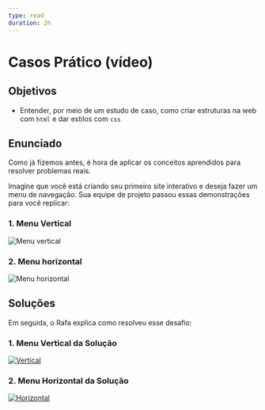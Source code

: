 ```yaml
---
type: read
duration: 2h
---
```


# Casos Prático (vídeo)

## Objetivos

- Entender, por meio de um estudo de caso, como criar estruturas na web com
  `html` e dar estilos com `css`

## Enunciado

Como já fizemos antes, é hora de aplicar os conceitos aprendidos para resolver
problemas reais.

Imagine que você está criando seu primeiro site interativo e deseja fazer um
menu de navegação. Sua equipe de projeto passou essas demonstrações para você
replicar:

### 1. Menu Vertical

![Menu vertical](https://user-images.githubusercontent.com/11894994/57671812-b66ef480-75eb-11e9-8c72-802872bfa5df.gif)

### 2. Menu horizontal

![Menu horizontal](https://user-images.githubusercontent.com/11894994/57671833-c8509780-75eb-11e9-9621-c0b1de81e027.gif)

## Soluções

Em seguida, o Rafa explica como resolveu esse desafio:

### 1. Menu Vertical da Solução

[![Vertical](https://img.youtube.com/vi/pQcWM9p65EA/0.jpg)](https://www.youtube.com/watch?v=pQcWM9p65EA)

### 2. Menu Horizontal da Solução

[![Horizontal](https://img.youtube.com/vi/Tyd-iCYSIsw/0.jpg)](https://www.youtube.com/watch?v=Tyd-iCYSIsw)
